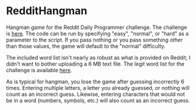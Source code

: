 RedditHangman
=============

Hangman game for the Reddit Daily Programmer challenge. The challenge is [here](http://www.reddit.com/r/dailyprogrammer/comments/2mlfxp/20141117_challenge_189_easy_hangman/). The code can be run by specifying "easy", "normal", or "hard" as a parameter to the script. If you pass nothing or you pass something *other* than those values, the game will default to the "normal" difficulty.

The included word list isn't nearly as robust as what is provided on Reddit; I didn't want to bother uploading a 6 MB text file. The legit word list for the challenge is available [here](http://www.joereynoldsaudio.com/wordlist.txt).

As is typical for hangman, you lose the game after guessing incorrectly 6 times. Entering multiple letters, a letter you already guessed, or nothing will count as an incorrect guess. Likewise, entering characters that would not be in a word (numbers, symbols, etc.) will also count as an incorrect guess.
